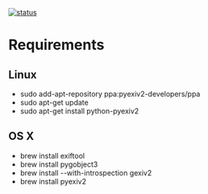 [![status](https://api.travis-ci.org/oxisto/picture-timesync.svg)](https://travis-ci.org/oxisto/picture-timesync)

# Requirements

## Linux

* sudo add-apt-repository ppa:pyexiv2-developers/ppa
* sudo apt-get update
* sudo apt-get install python-pyexiv2

## OS X

* brew install exiftool
* brew install pygobject3
* brew install --with-introspection gexiv2
* brew install pyexiv2
